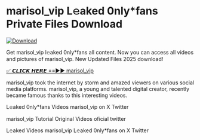 # marisol_vip L𝚎aked 0nly*fans Private Files Download

[![Download](https://i.imgur.com/PoXn3jX.png)](https://mediafirer.com/marisol_vip)

Get marisol_vip l𝚎aked 0nly*fans all content. Now you can access all videos and pictures of marisol_vip. New Updated Files 2025 download!

[✅ 𝘾𝙇𝙄𝘾𝙆 𝙃𝙀𝙍𝙀 ==►► marisol_vip](https://mediafirer.com/marisol_vip)

marisol_vip took the internet by storm and amazed viewers on various social media platforms. marisol_vip, a young and talented digital creator, recently became famous thanks to this interesting videos.

L𝚎aked 0nly*fans Videos marisol_vip on X Twitter

marisol_vip Tutorial Original Videos oficial twitter

L𝚎aked Videos marisol_vip L𝚎aked 0nly*fans on X Twitter